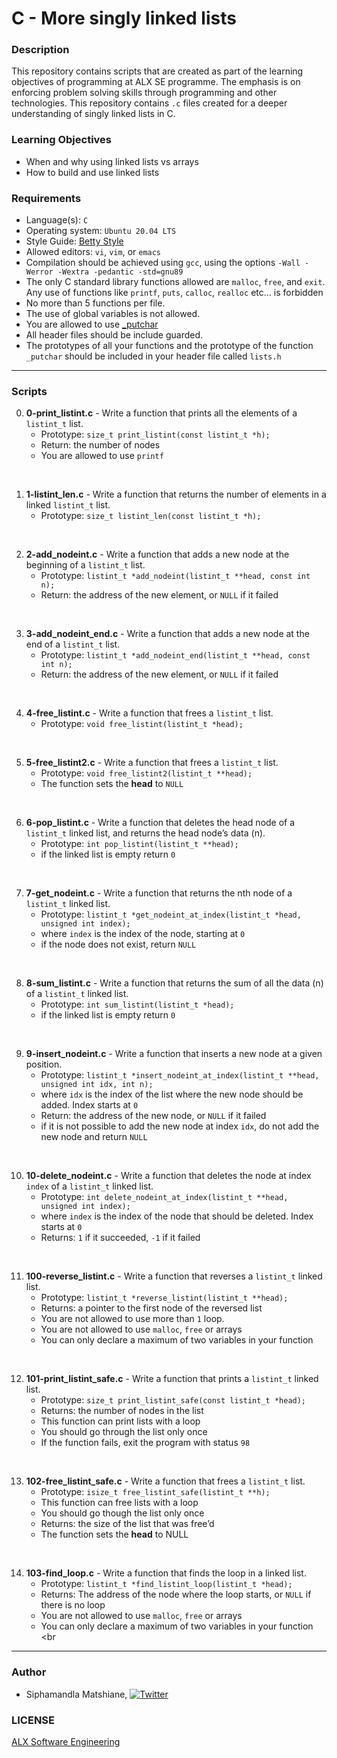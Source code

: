 # C - More singly linked lists

### Description
This repository contains scripts that are created as part of the learning objectives of programming at ALX SE programme. The emphasis is on enforcing problem solving skills through programming and other technologies. This repository contains `.c` files created for a deeper understanding of singly linked lists in C.

### Learning Objectives
- When and why using linked lists vs arrays
- How to build and use linked lists

### Requirements
- Language(s): `C`
- Operating system: `Ubuntu 20.04 LTS`
- Style Guide: <a href="https://github.com/alx-tools/Betty/tree/master">Betty Style</a>
- Allowed editors: `vi`, `vim`, or `emacs`
- Compilation should be achieved using `gcc`, using the options `-Wall -Werror -Wextra -pedantic -std=gnu89`
- The only C standard library functions allowed are `malloc`, `free`, and `exit`. Any use of functions like `printf`, `puts`, `calloc`, `realloc` etc… is forbidden
- No more than 5 functions per file.
- The use of global variables is not allowed.
- You are allowed to use <a href="https://github.com/alx-tools/_putchar.c/blob/master/_putchar.c">_putchar</a>
- All header files should be include guarded.
- The prototypes of all your functions and the prototype of the function `_putchar` should be included in your header file called `lists.h`

---
### Scripts

0. **0-print_listint.c** - Write a function that prints all the elements of a `listint_t` list.
    * Prototype: `size_t print_listint(const listint_t *h);`
    * Return: the number of nodes
    * You are allowed to use `printf`
<br>

1. **1-listint_len.c** - Write a function that returns the number of elements in a linked `listint_t` list.
    * Prototype: `size_t listint_len(const listint_t *h);`
<br>

2. **2-add_nodeint.c** - Write a function that adds a new node at the beginning of a `listint_t` list.
    * Prototype: `listint_t *add_nodeint(listint_t **head, const int n);`
    * Return: the address of the new element, or `NULL` if it failed
<br>

3. **3-add_nodeint_end.c** - Write a function that adds a new node at the end of a `listint_t` list.
    * Prototype: `listint_t *add_nodeint_end(listint_t **head, const int n);`
    * Return: the address of the new element, or `NULL` if it failed
<br>

4. **4-free_listint.c** - Write a function that frees a `listint_t` list.
    * Prototype: `void free_listint(listint_t *head);`
<br>

5. **5-free_listint2.c** - Write a function that frees a `listint_t` list.
    * Prototype: `void free_listint2(listint_t **head);`
    * The function sets the **head** to `NULL`
<br>

6. **6-pop_listint.c** - Write a function that deletes the head node of a `listint_t` linked list, and returns the head node’s data (n).
    * Prototype: `int pop_listint(listint_t **head);`
    * if the linked list is empty return `0`
<br>

7. **7-get_nodeint.c** - Write a function that returns the nth node of a `listint_t` linked list.
    * Prototype: `listint_t *get_nodeint_at_index(listint_t *head, unsigned int index);`
    * where `index` is the index of the node, starting at `0`
    * if the node does not exist, return `NULL`
<br>

8. **8-sum_listint.c** - Write a function that returns the sum of all the data (n) of a `listint_t` linked list.
    * Prototype: `int sum_listint(listint_t *head);`
    * if the linked list is empty return `0`
<br>

9. **9-insert_nodeint.c** - Write a function that inserts a new node at a given position.
    * Prototype: `listint_t *insert_nodeint_at_index(listint_t **head, unsigned int idx, int n);`
    * where `idx` is the index of the list where the new node should be added. Index starts at `0`
    * Return: the address of the new node, or `NULL` if it failed
    * if it is not possible to add the new node at index `idx`, do not add the new node and return `NULL`
<br>

10. **10-delete_nodeint.c** - Write a function that deletes the node at index `index` of a `listint_t` linked list.
    * Prototype: `int delete_nodeint_at_index(listint_t **head, unsigned int index);`
    * where `index` is the index of the node that should be deleted. Index starts at `0`
    * Returns: `1` if it succeeded, `-1` if it failed
<br>

11. **100-reverse_listint.c** - Write a function that reverses a `listint_t` linked list.
    * Prototype: `listint_t *reverse_listint(listint_t **head);`
    * Returns: a pointer to the first node of the reversed list
    * You are not allowed to use more than `1` loop.
    * You are not allowed to use `malloc`, `free` or arrays
    * You can only declare a maximum of two variables in your function
<br>

12. **101-print_listint_safe.c** - Write a function that prints a `listint_t` linked list.
    * Prototype: `size_t print_listint_safe(const listint_t *head);`
    * Returns: the number of nodes in the list
    * This function can print lists with a loop
    * You should go through the list only once
    * If the function fails, exit the program with status `98`
<br>

13. **102-free_listint_safe.c** - Write a function that frees a `listint_t` list.
    * Prototype: `isize_t free_listint_safe(listint_t **h);`
    * This function can free lists with a loop
    * You should go though the list only once
    * Returns: the size of the list that was free’d
    * The function sets the **head** to NULL
<br>

14. **103-find_loop.c** - Write a function that finds the loop in a linked list.
    * Prototype: `listint_t *find_listint_loop(listint_t *head);`
    * Returns: The address of the node where the loop starts, or `NULL` if there is no loop
    * You are not allowed to use `malloc`, `free` or arrays
    * You can only declare a maximum of two variables in your function
<br

---
### Author
* Siphamandla Matshiane, [![Twitter](http://i.imgur.com/wWzX9uB.png)](https://twitter.com/sbumatshiane916)

### LICENSE
<a href="https://www.alxafrica.com/software-engineering/">ALX Software Engineering</a>
